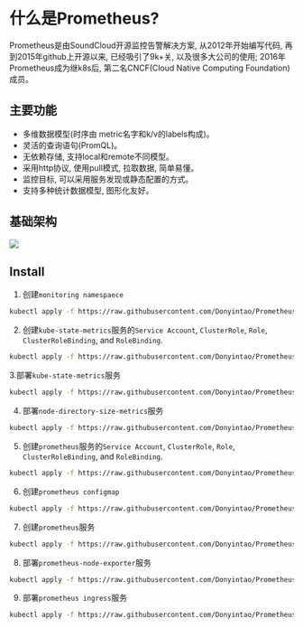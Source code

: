 # 什么是Prometheus?

Prometheus是由SoundCloud开源监控告警解决方案, 从2012年开始编写代码, 再到2015年github上开源以来, 已经吸引了9k+关, 以及很多大公司的使用; 2016年Prometheus成为继k8s后, 第二名CNCF(Cloud Native Computing Foundation)成员。

## 主要功能

- 多维数据模型(时序由 metric名字和k/v的labels构成)。
- 灵活的查询语句(PromQL)。
- 无依赖存储, 支持local和remote不同模型。
- 采用http协议, 使用pull模式, 拉取数据, 简单易懂。
- 监控目标, 可以采用服务发现或静态配置的方式。
- 支持多种统计数据模型, 图形化友好。

## 基础架构

![](https://cdn.rawgit.com/prometheus/prometheus/c34257d069c630685da35bcef084632ffd5d6209/documentation/images/architecture.svg)

## Install
1. 创建`monitoring namespaece`
```sh
kubectl apply -f https://raw.githubusercontent.com/Donyintao/Prometheus/master/prometheus-namespace.yaml
```

2. 创建`kube-state-metrics`服务的`Service Account`, `ClusterRole`, `Role`,
`ClusterRoleBinding`, and `RoleBinding`.
```sh
kubectl apply -f https://raw.githubusercontent.com/Donyintao/Prometheus/master/kube-state-metrics-rbac.yaml
```

3.部署`kube-state-metrics`服务
```sh
kubectl apply -f https://raw.githubusercontent.com/Donyintao/Prometheus/master/kube-state-metrics-deployment.yaml
```

4. 部署`node-directory-size-metrics`服务
```sh
kubectl apply -f https://raw.githubusercontent.com/Donyintao/Prometheus/master/node-directory-size-metrics.yaml
```

5. 创建`prometheus`服务的`Service Account`, `ClusterRole`, `Role`,
`ClusterRoleBinding`, and `RoleBinding`.
```sh
kubectl apply -f https://raw.githubusercontent.com/Donyintao/Prometheus/master/prometheus-rbac.yaml
```

6. 创建`prometheus configmap`
```sh
kubectl apply -f https://raw.githubusercontent.com/Donyintao/Prometheus/master/prometheus-configmap.yaml
```

7. 创建`prometheus`服务
```sh
kubectl apply -f https://raw.githubusercontent.com/Donyintao/Prometheus/master/prometheus-deployment.yaml
```

8. 部署`prometheus-node-exporter`服务
```sh
kubectl apply -f https://raw.githubusercontent.com/Donyintao/Prometheus/master/prometheus-node-exporter.yaml
```

9. 部署`prometheus ingress`服务
```sh
kubectl apply -f https://raw.githubusercontent.com/Donyintao/Prometheus/master/prometheus-ingress.yaml
```
